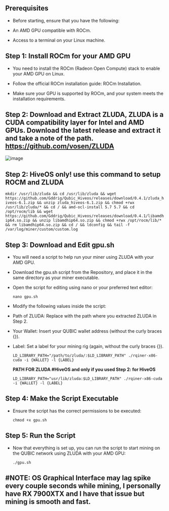 ## **Prerequisites**

- Before starting, ensure that you have the following:
  
- An AMD GPU compatible with ROCm.
  
- Access to a terminal on your Linux machine.

  
## **Step 1: Install ROCm for your AMD GPU**

 - You need to install the ROCm (Radeon Open Compute) stack to enable your AMD GPU on Linux.
  
 - Follow the official ROCm installation guide: ROCm Installation.
  
 - Make sure your GPU is supported by ROCm, and your system meets the installation requirements.


## **Step 2: Download and Extract ZLUDA, ZLUDA is a CUDA compatibility layer for Intel and AMD GPUs. Download the latest release and extract it and take a note of the path.** https://github.com/vosen/ZLUDA

  ![image](https://github.com/user-attachments/assets/cbf666f7-c862-45d1-9b23-fef093deb076)

## **Step 2: HiveOS only! use this command to setup ROCM and ZLUDA**

  ```mkdir /usr/lib/zluda && cd /usr/lib/zluda && wget https://github.com/Gddrig/Qubic_Hiveos/releases/download/0.4.1/zluda_hiveos-6.1.zip && unzip zluda_hiveos-6.1.zip && chmod +rwx /usr/lib/zluda/* && cd / && amd-ocl-install 5.7 5.7 && cd /opt/rocm/lib && wget https://github.com/Gddrig/Qubic_Hiveos/releases/download/0.4.1/libamdhip64.so.zip && unzip libamdhip64.so.zip && chmod +rwx /opt/rocm/lib/* && rm libamdhip64.so.zip && cd / && ldconfig && tail -f /var/log/miner/custom/custom.log```

## **Step 3: Download and Edit gpu.sh**

 - You will need a script to help run your miner using ZLUDA with your AMD GPU.

 - Download the gpu.sh script from the Repository, and place it in the same directory as your miner executable.

 - Open the script for editing using nano or your preferred text editor:

   ```nano gpu.sh```

 - Modify the following values inside the script:

 - Path of ZLUDA: Replace with the path where you extracted ZLUDA in Step 2.
  
 - Your Wallet: Insert your QUBIC wallet address (without the curly braces {}).
  
 - Label: Set a label for your mining rig (again, without the curly braces {}).

    ```LD_LIBRARY_PATH="/path/to/zluda/:$LD_LIBRARY_PATH" ./rqiner-x86-cuda -i {WALLET} -l {LABEL}```

    **PATH FOR ZLUDA #HiveOS and only if you used Step 2: for HiveOS**

   ```LD_LIBRARY_PATH="usr/lib/zluda:$LD_LIBRARY_PATH" ./rqiner-x86-cuda -i {WALLET} -l {LABEL}```


## **Step 4: Make the Script Executable**

  - Ensure the script has the correct permissions to be executed:

    ```chmod +x gpu.sh```


## **Step 5: Run the Script**

  - Now that everything is set up, you can run the script to start mining on the QUBIC network using ZLUDA with your AMD GPU:

    ```./gpu.sh```
 


## **#NOTE: OS Graphical Interface may lag spike every couple seconds while mining, I personally have RX 7900XTX and I have that issue but mining is smooth and fast.**










